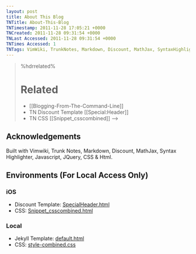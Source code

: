 ```yaml
---
layout: post
title: About This Blog
TNTitle: About-This-Blog
TNTimestamp: 2011-11-28 17:05:21 +0000
TNCreated: 2011-11-28 09:31:54 +0000
TNLast Accessed: 2011-11-28 09:31:54 +0000
TNTimes Accessed: 1
TNTags: VimWiki, TrunkNotes, Markdown, Discount, MathJax, SyntaxHighlighter, Javascript, JQuery, Css, Html
---
```




>%hdrrelated%
># Related
> * [[Blogging-From-The-Command-Line]]
> * TN Discount Template [[Special:Header]]
> * TN CSS [[Snippet_csscombined]]
-->

## Acknowledgements

Built with Vimwiki, Trunk Notes, Markdown, Discount, MathJax, Syntax Highlighter, Javascript, JQuery, CSS & Html.

## Environments (For Local Access Only)
### iOS

 * Discount Template: [SpecialHeader.html](file:///Users/stu/Desktop/Dropbox/Documents/TrunkNotes/Html/SpecialHeader.html)
 * CSS: [Snippet_csscombined.html](file:///Users/stu/Desktop/Dropbox/Documents/TrunkNotes/Html/Snippet_csscombined.html)

### Local

 * Jekyll Template: [default.html](file:///Users/stu/Desktop/Dropbox/Documents/TrunkNotes/tub78.github.com/_layouts/default.html)
 * CSS: [style-combined.css](file:///Users/stu/Desktop/Dropbox/Documents/TrunkNotes/tub78.github.com/css/style-combined.css)


